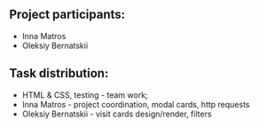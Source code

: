 ## Project participants:

- Inna Matros
- Oleksiy Bernatskii


## Task distribution:

- HTML & CSS, testing - team work;
- Inna Matros - project coordination, modal cards, http requests
- Oleksiy Bernatskii - visit cards design/render, filters
